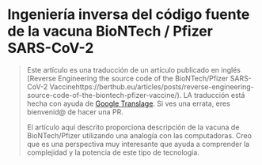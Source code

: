 # Ingeniería inversa del código fuente de la vacuna BioNTech / Pfizer SARS-CoV-2

> Este artículo es una traducción de un artículo publicado en inglés [Reverse Engineering the source code of the BioNTech/Pfizer SARS-CoV-2 Vaccinehttps://berthub.eu/articles/posts/reverse-engineering-source-code-of-the-biontech-pfizer-vaccine/). LA traducción está hecha con ayuda de [Google Translage](https://translate.google.es/). Si ves una errata, eres bienvenid@ de hacer una PR. 
> 
> El artículo aquí descrito proporciona descripción de la vacuna de BioNTech/Pfizer utilizando una analogía con las computadoras. Creo que es una perspectiva muy interesante que ayuda a comprender la complejidad y la potencia de este tipo de tecnología. 



